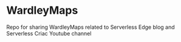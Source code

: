 # WardleyMaps
Repo for sharing WardleyMaps related to Serverless Edge blog and Serverless Criac Youtube channel
